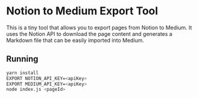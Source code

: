 # Notion to Medium Export Tool

This is a tiny tool that allows you to export pages from Notion to Medium. It uses the Notion API to download the page content and generates a Markdown file that can be easily imported into Medium.

## Running

```sh
yarn install
EXPORT NOTION_API_KEY=<apiKey>
EXPORT MEDIUM_API_KEY=<apiKey>
node index.js <pageId>
```